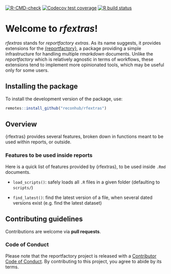 
<!-- README.md is generated from README.Rmd. Please edit that file -->

<!-- badges: start -->

[![R-CMD-check](https://github.com/reconhub/rfextras/workflows/R-CMD-check/badge.svg)](https://github.com/reconhub/rfextras/actions)
[![Codecov test
coverage](https://codecov.io/gh/reconhub/rfextras/branch/master/graph/badge.svg)](https://codecov.io/gh/reconhub/rfextras?branch=master)
[![R build
status](https://github.com/reconhub/rfextras/workflows/R-CMD-check/badge.svg)](https://github.com/reconhub/rfextras/actions)
<!-- badges: end -->

# Welcome to *rfextras*\!

*rfextras* stands for *reportfactory extras*. As its name suggests, it
provides extensions for the
[{reportfactory}](https://github.com/reconhub/reportfactory), a package
providing a simple infrastructure for handling multiple *rmarkdown*
documents. Unlike the *reportfactory* which is relatively agnostic in
terms of workflows, these extensions tend to implement more opinionated
tools, which may be useful only for some users.

## Installing the package

To install the development version of the package, use:

``` r
remotes::install_github("reconhub/rfextras")
```

## Overview

{rfextras} provides several features, broken down in functions meant to
be used within reports, or outside.

### Features to be used inside reports

Here is a quick list of features provided by {rfextras}, to be used
inside `.Rmd` documents.

  - `load_scripts()`: safely loads all `.R` files in a given folder
    (defaulting to `scripts/`)

  - `find_latest()`: find the latest version of a file, when several
    dated versions exist (e.g. find the latest dataset)

## Contributing guidelines

Contributions are welcome via **pull requests**.

### Code of Conduct

Please note that the reportfactory project is released with a
[Contributor Code of
Conduct](https://contributor-covenant.org/version/2/0/CODE_OF_CONDUCT.html).
By contributing to this project, you agree to abide by its terms.
